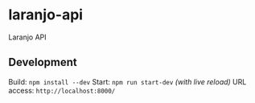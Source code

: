 # laranjo-api
Laranjo API

## Development

Build: `npm install --dev`
Start: `npm run start-dev` *(with live reload)*
URL access: `http://localhost:8000/`